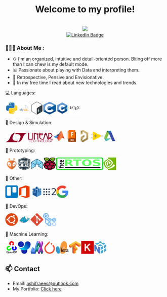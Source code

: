 <div id="header" align="center">
  <h1>Welcome to my profile!</h1>
  <img src="https://komarev.com/ghpvc/?username=ashifraees99&style=flat-square&color=green" alt=""/> <br>
  <img src="/giphy.gif" width="200"/>

  <div id="badges">
    <a href="https://www.linkedin.com/in/ashifraees/">
      <img src="https://img.shields.io/badge/LinkedIn-blue?style=for-the-badge&logo=linkedin&logoColor=white" alt="LinkedIn Badge"/>
    </a>
  </div>
</div>

### 👨🏻‍💻 About Me :
- ⚙️ I'm an organized, intuitive and detail-oriented person. Biting off more than I can chew is my default mode.
- 📊 Passionate about playing with Data and interpreting them.
- 💭 Retrospective, Pensive and Envisionative.
- 🔬 In my free time I read about new technologies and trends. 

💻 Languages:

<img src="./Assets/Languages/Python.svg" width="40" height="40"/><img src="./Assets/Languages/MySQL.svg" width="40" height="40"/><img src="./Assets/Languages/Bash.svg" width="40" height="40"/><img src="./Assets/Languages/C.svg" width="40" height="40"/><img src="./Assets/Languages/Cpp.svg" width="40" height="40"/><img src="./Assets/Languages/Latex.svg" width="40" height="40"/>

🎨 Design & Simulation:

<img src="./Assets/Design%20&%20Simulation/LTSpice.svg" width="150" height="30"/><img src="./Assets/Design%20&%20Simulation/MatLab.svg" width="40" height="40"/><img src="./Assets/Design%20&%20Simulation/F360.svg" width="40" height="40"/><img src="./Assets/Design%20&%20Simulation/Altium.svg" width="40" height="40"/><img src="./Assets/Design%20&%20Simulation/LabView.svg" width="40" height="40"/><img src="./Assets/Design%20&%20Simulation/AutoDesk.svg" width="40" height="40"/>

🔧 Prototyping:

<img src="./Assets/Protoyping/PlatformIO.svg" width="40" height="40"/><img src="./Assets/Protoyping/MPLAB%20X.svg" width="40" height="40"/><img src="./Assets/Protoyping/ICEStudio.svg" width="40" height="40"/><img src="./Assets/Protoyping/RasPi.svg" width="40" height="40"/><img src="./Assets/Protoyping/FreeRTOS.svg" width="150" height="40"/><img src="./Assets/Protoyping/Nvidia.svg" width="40" height="40"/>

📁 Other:

<img src="./Assets/Other/Trello.svg" width="40" height="40"/><img src="./Assets/Other/Office.svg" width="40" height="40"/><img src="./Assets/Other/AWSIoT.svg" width="40" height="40"/><img src="./Assets/Other/ROS2.svg" width="40" height="40"/><img src="./Assets/Other/GSuite.svg" width="40" height="40"/>

🔧 DevOps:

<img src="./Assets/DevOps/Ubuntu.svg" width="40" height="40"/><img src="./Assets/DevOps/Docker.svg" width="40" height="40"/><img src="./Assets/DevOps/Git.svg" width="40" height="40"/><img src="./Assets/DevOps/GitHubActions.svg" width="40" height="40"/>

🤖 Machine Learning:

<img src="./Assets/Machine%20Learning/OpenCV.svg" width="40" height="40"/><img src="./Assets/Machine%20Learning/YOLO.svg" width="40" height="40"/><img src="./Assets/Machine%20Learning/JAX.svg" width="40" height="40"/><img src="./Assets/Machine%20Learning/PyTorch.svg" width="40" height="40"/><img src="./Assets/Machine%20Learning/SciKit.svg" width="40" height="40"/><img src="./Assets/Machine%20Learning/TensorFlow.svg" width="40" height="40"/><img src="./Assets/Machine%20Learning/Keras.svg" width="40" height="40"/><img src="./Assets/Machine%20Learning/NumPy.svg" width="40" height="40"/>

## 📫 Contact

- Email: [ashifraees@outlook.com](mailto:ashifraees@outlook.com)
- My Portfolio: [Click here](https://ashifraees99.github.io/)

<!-- ## 📊 GitHub Stats

![Your GitHub stats](https://github-readme-stats.vercel.app/api?username=ashifraees99&show_icons=true&theme=radical)
-->
